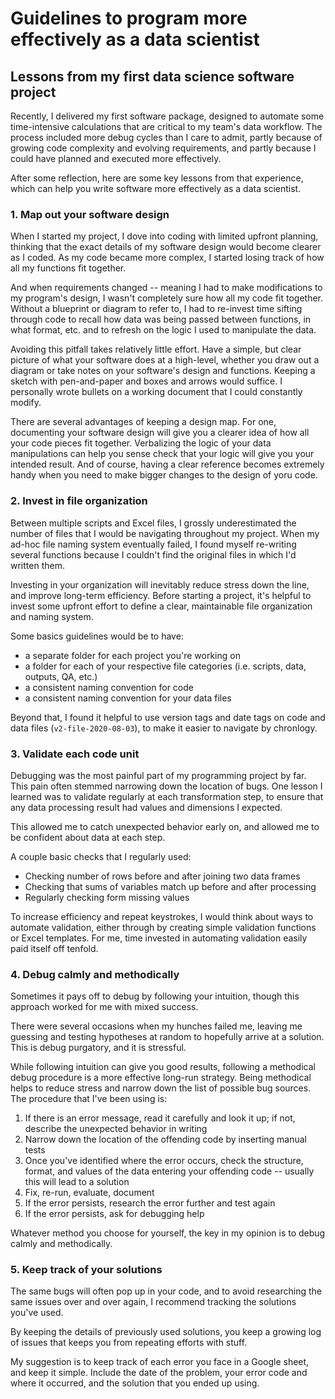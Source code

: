 # Guidelines to program more effectively as a data scientist

## Lessons from my first data science software project

Recently, I delivered my first software package, designed to automate some time-intensive calculations that are critical to my team's data workflow. The process included more debug cycles than I care to admit, partly because of growing code complexity and evolving requirements, and partly because I could have planned and executed more effectively. 

After some reflection, here are some key lessons from that experience, which can help you write software more effectively as a data scientist.

### 1. Map out your software design 

When I started my project, I dove into coding with limited upfront planning, thinking that the exact details of my software design would become clearer as I coded.  As my code became more complex, I started losing track of how all my functions fit together. 

And when requirements changed -- meaning I had to make modifications to my program's design, I wasn't completely sure how all my code fit together. Without a blueprint or diagram to refer to, I had to re-invest time sifting through code to recall how data was being passed between functions, in what format, etc.  and to refresh on the logic I used to manipulate the data.

Avoiding this pitfall takes relatively little effort. Have a simple, but clear picture of what your software does at a high-level, whether you draw out a diagram or take notes on your software's design and functions. Keeping a sketch with pen-and-paper and boxes and arrows would suffice. I personally wrote bullets on a working document that I could constantly modify. 

There are several advantages of keeping a design map. For one, documenting your software design will give you a clearer idea of how all your code pieces fit together. Verbalizing the logic of your data manipulations can help you sense check that your logic will give you your intended result. And of course, having a clear reference becomes extremely handy when you need to make bigger changes to the design of yoru code. 


### 2. Invest in file organization

Between multiple scripts and Excel files, I grossly underestimated the number of files that I would be navigating throughout my project. When my ad-hoc file naming system eventually failed, I found myself re-writing several functions because I couldn't find the original files in which I'd written them. 

Investing in your organization will inevitably reduce stress down the line, and improve long-term efficiency. Before starting a project, it's helpful to invest some upfront effort to define a clear, maintainable file organization and naming system. 

Some basics guidelines would be to have:

-  a separate folder for each project you're working on
-  a folder for each of your respective file categories (i.e. scripts, data, outputs, QA, etc.)
-  a consistent naming convention for code
-  a consistent naming convention for your data files 

Beyond that, I found it helpful to use version tags and date tags on code and data files (`v2-file-2020-08-03`), to make it easier to navigate by chronlogy.

### 3. Validate each code unit

Debugging was the most painful part of my programming project by far. This pain often stemmed narrowing down the location of bugs. One lesson I learned was to validate regularly at each transformation step, to ensure that any data processing result had values and dimensions I expected.

This allowed me to catch unexpected behavior early on, and allowed me to be confident about data at each step.

A couple basic checks that I regularly used: 

- Checking number of rows before and after joining two data frames
- Checking that sums of variables match up before and after processing
- Regularly checking form missing values 

To increase efficiency and repeat keystrokes, I would think about ways to automate validation, either through by creating simple validation functions or Excel templates. For me, time invested in automating validation easily paid itself off tenfold.

### 4. Debug calmly and methodically 

Sometimes it pays off to debug by following your intuition, though this approach worked for me with mixed success. 

There were several occasions when my hunches failed me, leaving me guessing and testing hypotheses at random to hopefully arrive at a solution. This is debug purgatory, and it is stressful. 

While following intuition can give you good results, following a methodical debug procedure is a more effective long-run strategy. Being methodical helps to reduce stress and narrow down the list of possible bug sources. The procedure that I've been using is: 

1. If there is an error message, read it carefully and look it up; if not, describe the unexpected behavior in writing
2. Narrow down the location of the offending code by inserting manual tests
3. Once you've identified where the error occurs, check the structure, format, and values of the data entering your offending code -- usually this will lead to a solution
4. Fix, re-run, evaluate, document
5. If the error persists, research the error further and test again
6. If the error persists, ask for debugging help 

Whatever method you choose for yourself, the key in my opinion is to debug calmly and methodically. 

### 5. Keep track of your solutions

The same bugs will often pop up in your code, and to avoid researching the same issues over and over again, I recommend tracking the solutions you've used.

By keeping the details of previously used solutions, you keep a growing log of issues that keeps you from repeating efforts with stuff. 

My suggestion is to keep track of each error you face in a Google sheet, and keep it simple. Include the date of the problem, your error code and where it occurred, and the solution that you ended up using. 


